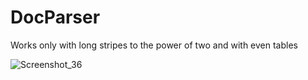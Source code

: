 # DocParser
Works only with long stripes to the power of two and with even tables


![Screenshot_36](https://user-images.githubusercontent.com/57362483/141460703-b479f531-cde3-4d5a-8808-40a20469328a.png)
